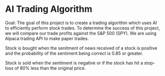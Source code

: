 # AI Trading Algorithm

Goal: 
  The goal of this project is to create a trading algorithm which uses AI to efficiently perform stock trades.
  To determine the success of this project, we will compare our trade profits against the S&P 500 (SPY). We are 
  using Alpaca trading API to make paper trades.

  Stock is bought when the senitment of news received of a stock is positive and the probability of the sentiment being correct is 0.85 or greater.

  Stock is sold when the sentiment is negative or if the stock has hit a stop-loss of 80% less than the original price. 
